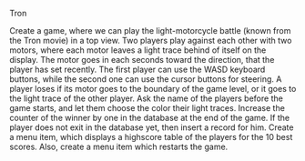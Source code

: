 Tron

Create a game, where we can play the light-motorcycle battle (known from the Tron movie) in a top view. 
Two players play against each other with two motors, where each motor leaves a light trace behind of itself on the display. 
The motor goes in each seconds toward the direction, that the player has set recently. 
The first player can use the WASD keyboard buttons, while the second one can use the cursor buttons for steering.
A player loses if its motor goes to the boundary of the game level, or it goes to the light trace of the other player.
Ask the name of the players before the game starts, and let them choose the color their light traces. 
Increase the counter of the winner by one in the database at the end of the game. 
If the player does not exit in the database yet, then insert a record for him. 
Create a menu item, which displays a highscore table of the players for the 10 best scores. Also, create a menu item which restarts the game.
